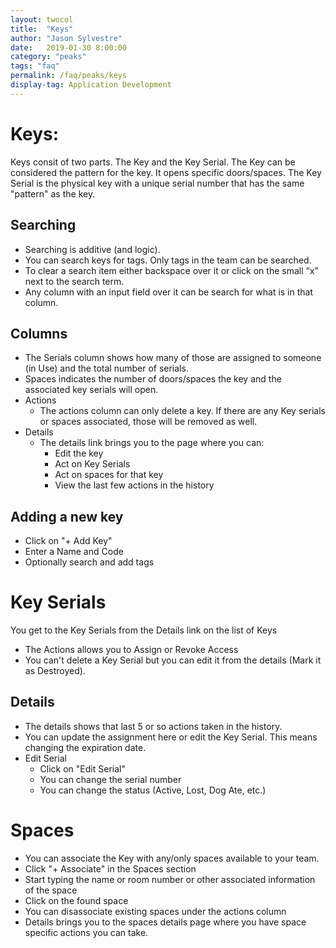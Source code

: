 ```yaml
---
layout: twocol
title:  "Keys"
author: "Jason Sylvestre"
date:   2019-01-30 8:00:00
category: "peaks"
tags: "faq"
permalink: /faq/peaks/keys
display-tag: Application Development
---
```


# Keys:
Keys consit of two parts. The Key and the Key Serial. The Key can be considered the pattern for the key. It opens specific doors/spaces. The Key Serial is the physical key with a unique serial number that has the same "pattern" as the key.

## Searching
* Searching is additive (and logic).
* You can search keys for tags. Only tags in the team can be searched.
* To clear a search item either backspace over it or click on the small “x” next to the search term.
* Any column with an input field over it can be search for what is in that column.

## Columns
* The Serials column shows how many of those are assigned to someone (in Use) and the total number of serials.
* Spaces indicates the number of doors/spaces the key and the associated key serials will open.
* Actions
  * The actions column can only delete a key. If there are any Key serials or spaces associated, those will be removed as well.
* Details
  * The details link brings you to the page where you can:
    * Edit the key
    * Act on Key Serials
    * Act on spaces for that key
    * View the last few actions in the history

## Adding a new key
* Click on "+ Add Key"
* Enter a Name and Code
* Optionally search and add tags


# Key Serials
You get to the Key Serials from the Details link on the list of Keys

* The Actions allows you to Assign or Revoke Access
* You can't delete a Key Serial but you can edit it from the details (Mark it as Destroyed).

## Details
* The details shows that last 5 or so actions taken in the history.
* You can update the assignment here or edit the Key Serial. This means changing the expiration date.
* Edit Serial
  * Click on "Edit Serial"
  * You can change the serial number
  * You can change the status (Active, Lost, Dog Ate, etc.)

# Spaces
* You can associate the Key with any/only spaces available to your team.
* Click "+ Associate" in the Spaces section
* Start typing the name or room number or other associated information of the space
* Click on the found space
* You can disassociate existing spaces under the actions column
* Details brings you to the spaces details page where you have space specific actions you can take.
